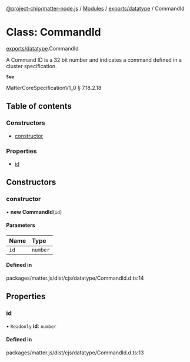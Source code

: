 [@project-chip/matter-node.js](../README.md) / [Modules](../modules.md) / [exports/datatype](../modules/exports_datatype.md) / CommandId

# Class: CommandId

[exports/datatype](../modules/exports_datatype.md).CommandId

A Command ID is a 32 bit number and indicates a command defined in a cluster specification.

**`See`**

MatterCoreSpecificationV1_0 § 7.18.2.18

## Table of contents

### Constructors

- [constructor](exports_datatype.CommandId.md#constructor)

### Properties

- [id](exports_datatype.CommandId.md#id)

## Constructors

### constructor

• **new CommandId**(`id`)

#### Parameters

| Name | Type |
| :------ | :------ |
| `id` | `number` |

#### Defined in

packages/matter.js/dist/cjs/datatype/CommandId.d.ts:14

## Properties

### id

• `Readonly` **id**: `number`

#### Defined in

packages/matter.js/dist/cjs/datatype/CommandId.d.ts:13
